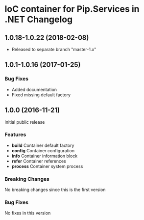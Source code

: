 # IoC container for Pip.Services in .NET Changelog

## <a name="1.0.18-1.0.22"></a> 1.0.18-1.0.22 (2018-02-08)
* Released to separate branch "master-1.x"

## <a name="1.0.1-1.0.16"></a> 1.0.1-1.0.16 (2017-01-25)

### Bug Fixes
* Added documentation
* Fixed missing default factory

## <a name="1.0.0"></a> 1.0.0 (2016-11-21)

Initial public release

### Features
* **build** Container default factory
* **config** Container configuration
* **info** Container information block
* **refer** Container references
* **process** Container system process

### Breaking Changes
No breaking changes since this is the first version

### Bug Fixes
No fixes in this version

